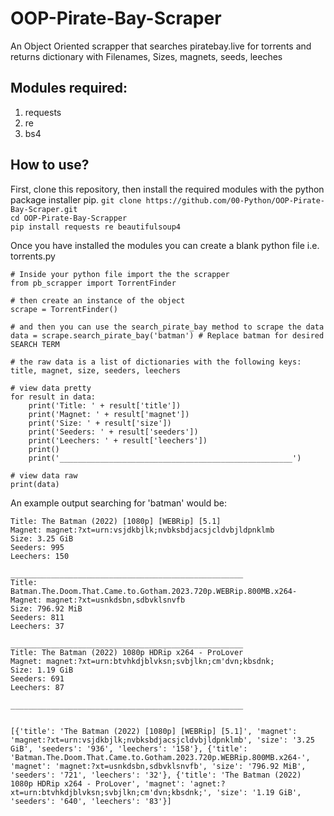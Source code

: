 # OOP-Pirate-Bay-Scraper
An Object Oriented scrapper that searches piratebay.live for torrents and returns dictionary with Filenames, Sizes, magnets, seeds, leeches

## Modules required:
1. requests
1. re
1. bs4

## How to use?
First, clone this repository, then install the required modules with the python package installer pip.
    `git clone https://github.com/00-Python/OOP-Pirate-Bay-Scraper.git`   
    `cd OOP-Pirate-Bay-Scrapper`  
    `pip install requests re beautifulsoup4`

Once you have installed the modules you can create a blank python file i.e. torrents.py 
```
# Inside your python file import the the scrapper
from pb_scrapper import TorrentFinder

# then create an instance of the object
scrape = TorrentFinder()

# and then you can use the search_pirate_bay method to scrape the data
data = scrape.search_pirate_bay('batman') # Replace batman for desired SEARCH TERM

# the raw data is a list of dictionaries with the following keys: title, magnet, size, seeders, leechers

# view data pretty
for result in data:
    print('Title: ' + result['title'])
    print('Magnet: ' + result['magnet'])
    print('Size: ' + result['size'])
    print('Seeders: ' + result['seeders'])
    print('Leechers: ' + result['leechers'])
    print()
    print('____________________________________________________')

# view data raw
print(data)

```

An example output searching for 'batman' would be:
```
Title: The Batman (2022) [1080p] [WEBRip] [5.1]
Magnet: magnet:?xt=urn:vsjdkbjlk;nvbksbdjacsjcldvbjldpnklmb
Size: 3.25 GiB
Seeders: 995
Leechers: 150

____________________________________________________
Title: Batman.The.Doom.That.Came.to.Gotham.2023.720p.WEBRip.800MB.x264-
Magnet: magnet:?xt=usnkdsbn,sdbvklsnvfb
Size: 796.92 MiB
Seeders: 811
Leechers: 37

____________________________________________________
Title: The Batman (2022) 1080p HDRip x264 - ProLover
Magnet: magnet:?xt=urn:btvhkdjblvksn;svbjlkn;cm'dvn;kbsdnk;
Size: 1.19 GiB
Seeders: 691
Leechers: 87

____________________________________________________


[{'title': 'The Batman (2022) [1080p] [WEBRip] [5.1]', 'magnet': 'magnet:?xt=urn:vsjdkbjlk;nvbksbdjacsjcldvbjldpnklmb', 'size': '3.25 GiB', 'seeders': '936', 'leechers': '158'}, {'title': 'Batman.The.Doom.That.Came.to.Gotham.2023.720p.WEBRip.800MB.x264-', 'magnet': 'magnet:?xt=usnkdsbn,sdbvklsnvfb', 'size': '796.92 MiB', 'seeders': '721', 'leechers': '32'}, {'title': 'The Batman (2022) 1080p HDRip x264 - ProLover', 'magnet': 'agnet:?xt=urn:btvhkdjblvksn;svbjlkn;cm'dvn;kbsdnk;', 'size': '1.19 GiB', 'seeders': '640', 'leechers': '83'}]
```
